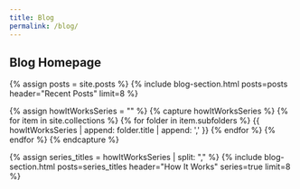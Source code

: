 ```yaml
---
title: Blog
permalink: /blog/
---
```


<div class="content">
<section class="intro intro-layout">
   <h1>Blog Homepage</h1>
</section>	

<!-- RECENT BLOG POSTS  -->
{% assign posts = site.posts %}
{% include blog-section.html posts=posts header="Recent Posts" limit=8 %}

{% assign howItWorksSeries = "" %}
{% capture howItWorksSeries %}
  {% for item in site.collections %}
    {% for folder in item.subfolders %}
      {{ howItWorksSeries | append: folder.title | append: ',' }}
    {% endfor %}
  {% endfor %}
{% endcapture %}

{% assign series_titles = howItWorksSeries | split: "," %}
{% include blog-section.html posts=series_titles header="How It Works" series=true limit=8 %}

</div>
